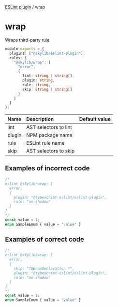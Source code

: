 [ESLint plugin](https://ilyub.github.io/eslint-plugin/) / wrap

# wrap

Wraps third-party rule.

```ts
module.exports = {
  plugins: ["@skylib/eslint-plugin"],
  rules: {
    "@skylib/wrap": [
      "error",
      {
        lint: string | string[],
        plugin: string,
        rule: string,
        skip: string | string[]
      }
    ]
  }
};
```

| Name | Description | Default value |
| :----- | :----- | :----- |
| lint | AST selectors to lint |
| plugin | NPM package name |
| rule | ESLint rule name |
| skip | AST selectors to skip |

## Examples of incorrect code

```ts
/*
eslint @skylib/wrap: [
  error,
  {
    plugin: "@typescript-eslint/eslint-plugin",
    rule: "no-shadow"
  }
]
*/
const value = 1;
enum SampleEnum { value = "value" }
```

## Examples of correct code

```ts
/*
eslint @skylib/wrap: [
  error,
  {
    skip: "TSEnumDeclaration *",
    plugin: "@typescript-eslint/eslint-plugin",
    rule: "no-shadow"
  }
]
*/
const value = 1;
enum SampleEnum { value = "value" }
```